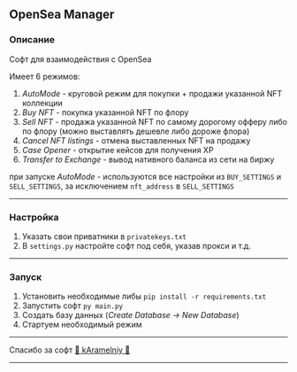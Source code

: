 ## OpenSea Manager

### Описание
Софт для взаимодействия с OpenSea 

Имеет 6 режимов:
1. *AutoMode* - круговой режим для покупки + продажи указанной NFT коллекции
2. *Buy NFT* - покупка указанной NFT по флору
3. *Sell NFT* - продажа указанной NFT по самому дорогому офферу либо по флору 
   (можно выставлять дешевле либо дороже флора)
4. *Cancel NFT listings* - отмена выставленных NFT на продажу
5. *Case Opener* - открытие кейсов для получения XP
6. *Transfer to Exchange* - вывод нативного баланса из сети на биржу

при запуске *AutoMode* - используются все настройки из `BUY_SETTINGS` и `SELL_SETTINGS`, за исключением `nft_address` 
в `SELL_SETTINGS`

---

### Настройка

1. Указать свои приватники в `privatekeys.txt`
2. В `settings.py` настройте софт под себя, указав прокси и т.д.

---

### Запуск

1. Установить необходимые либы `pip install -r requirements.txt`
2. Запустить софт `py main.py`
3. Создать базу данных (*Create Database -> New Database*)
4. Стартуем необходимый режим

---

Спасибо за софт [🍭 kAramelniy 🍭](https://t.me/kAramelniy)

---
